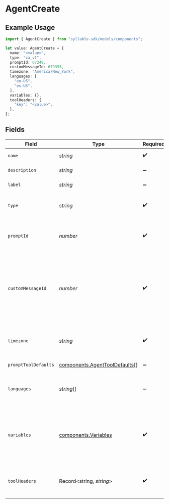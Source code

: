 # AgentCreate

## Example Usage

```typescript
import { AgentCreate } from "syllable-sdk/models/components";

let value: AgentCreate = {
  name: "<value>",
  type: "ca_v1",
  promptId: 67249,
  customMessageId: 679393,
  timezone: "America/New_York",
  languages: [
    "en-US",
    "es-US",
  ],
  variables: {},
  toolHeaders: {
    "key": "<value>",
  },
};
```

## Fields

| Field                                                                                               | Type                                                                                                | Required                                                                                            | Description                                                                                         | Example                                                                                             |
| --------------------------------------------------------------------------------------------------- | --------------------------------------------------------------------------------------------------- | --------------------------------------------------------------------------------------------------- | --------------------------------------------------------------------------------------------------- | --------------------------------------------------------------------------------------------------- |
| `name`                                                                                              | *string*                                                                                            | :heavy_check_mark:                                                                                  | The agent name                                                                                      |                                                                                                     |
| `description`                                                                                       | *string*                                                                                            | :heavy_minus_sign:                                                                                  | The agent description                                                                               |                                                                                                     |
| `label`                                                                                             | *string*                                                                                            | :heavy_minus_sign:                                                                                  | The agent label                                                                                     |                                                                                                     |
| `type`                                                                                              | *string*                                                                                            | :heavy_check_mark:                                                                                  | The agent type. Can be an arbitrary string                                                          | ca_v1                                                                                               |
| `promptId`                                                                                          | *number*                                                                                            | :heavy_check_mark:                                                                                  | ID of the prompt associated with the agent                                                          |                                                                                                     |
| `customMessageId`                                                                                   | *number*                                                                                            | :heavy_check_mark:                                                                                  | ID of the custom message that should be delivered at the beginning of a conversation with the agent |                                                                                                     |
| `timezone`                                                                                          | *string*                                                                                            | :heavy_check_mark:                                                                                  | The time zone in which the agent operates                                                           | America/New_York                                                                                    |
| `promptToolDefaults`                                                                                | [components.AgentToolDefaults](../../models/components/agenttooldefaults.md)[]                      | :heavy_minus_sign:                                                                                  | The prompt tool defaults                                                                            |                                                                                                     |
| `languages`                                                                                         | *string*[]                                                                                          | :heavy_minus_sign:                                                                                  | BCP 47 codes of languages the agent supports                                                        | [<br/>"en-US",<br/>"es-US"<br/>]                                                                    |
| `variables`                                                                                         | [components.Variables](../../models/components/variables.md)                                        | :heavy_check_mark:                                                                                  | Custom context variables for the conversation session. Should be prefixed with "vars.".             | {<br/>"vars.hospital": "Weill Cornell Medical Center"<br/>}                                         |
| `toolHeaders`                                                                                       | Record<string, *string*>                                                                            | :heavy_check_mark:                                                                                  | Optional headers to include in tool calls for agent.                                                |                                                                                                     |